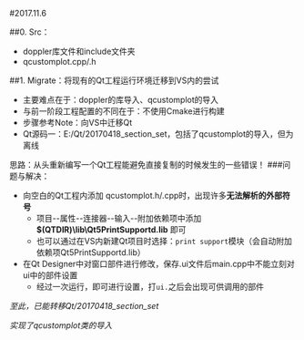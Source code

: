 #2017.11.6

##0. Src：
* doppler库文件和include文件夹
* qcustomplot.cpp/.h

##1. Migrate：将现有的Qt工程运行环境迁移到VS内的尝试
* 主要难点在于：doppler的库导入、qcustomplot的导入
* 与前一阶段工程配置的不同在于：不使用Cmake进行构建
* 步骤参考Note：向VS中迁移Qt
* Qt源码一：E:/Qt/20170418_section_set，包括了qcustomplot的导入，但为离线

思路：从头重新编写一个Qt工程能避免直接复制的时候发生的一些错误！
###问题与解决：
* 向空白的Qt工程内添加 qcustomplot.h/.cpp时，出现许多**无法解析的外部符号**
  * 项目--属性--连接器--输入--附加依赖项中添加 **$(QTDIR)\lib\Qt5PrintSupportd.lib** 即可
  * 也可以通过在VS内新建Qt项目时选择：``print support``模块（会自动附加依赖项Qt5PrintSupportd.lib）
* 在Qt Designer中对窗口部件进行修改，保存.ui文件后main.cpp中不能立刻对ui中的部件设置
  * 经过一次运行，即可进行设置，打``ui.``之后会出现可供调用的部件

*至此，已能转移Qt/20170418_section_set*

*实现了qcustomplot类的导入*
